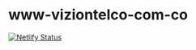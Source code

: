 # www-viziontelco-com-co
[![Netlify Status](https://api.netlify.com/api/v1/badges/68c6fea6-a30c-4e72-8ed8-b00aee3f4a25/deploy-status)](https://app.netlify.com/sites/www-viziontelco-com-co/deploys)
